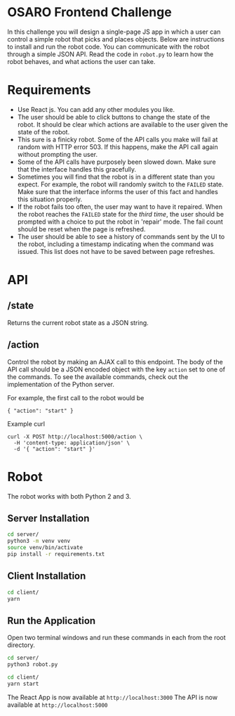 # OSARO Frontend Challenge
In this challenge you will design a single-page JS app in which a user
can control a simple robot that picks and places objects. Below are
instructions to install and run the robot code. You can communicate with
the robot through a simple JSON API. Read the code in `robot.py` to
learn how the robot behaves, and what actions the user can take.

# Requirements
- Use React js. You can add any other modules you like.
- The user should be able to click buttons to change the state of the
robot. It should be clear which actions are available to the user given
the state of the robot.
- This sure is a finicky robot. Some of the API calls you make will fail
at random with HTTP error 503. If this happens, make the API call again
without prompting the user.
- Some of the API calls have purposely been slowed down. Make sure that
the interface handles this gracefully.
- Sometimes you will find that the robot is in a different state than
you expect. For example, the robot will randomly switch to the `FAILED`
state. Make sure that the interface informs the user of this fact and
handles this situation properly.
- If the robot fails too often, the user may want to have it repaired.
When the robot reaches the `FAILED` state for the *third time*, the
user should be prompted with a choice to put the robot in 'repair' mode.
The fail count should be reset when the page is refreshed.
- The user should be able to see a history of commands sent by the
UI to the robot, including a timestamp indicating when the command was
issued. This list does not have to be saved between page refreshes.

# API
## /state
Returns the current robot state as a JSON string.

## /action
Control the robot by making an AJAX call to this endpoint. The body of
the API call should be a JSON encoded object with the key `action` set
to one of the commands. To see the available commands, check out the
implementation of the Python server.

For example, the first call to the robot would be
```
{ "action": "start" }
```

Example curl
```
curl -X POST http://localhost:5000/action \
  -H 'content-type: application/json' \
  -d '{ "action": "start" }'
```

# Robot
The robot works with both Python 2 and 3.

## Server Installation

```bash
cd server/
python3 -m venv venv
source venv/bin/activate
pip install -r requirements.txt
```

## Client Installation

```bash
cd client/
yarn
```

## Run the Application

Open two terminal windows and run these commands in each from the root directory.

```bash
cd server/
python3 robot.py
```
```bash
cd client/
yarn start
```

The React App is now available at `http://localhost:3000`
The API is now available at `http://localhost:5000`